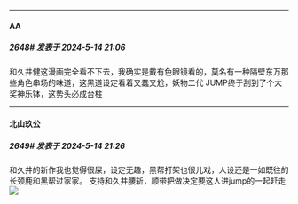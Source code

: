 ﻿
*****

####  АA  
##### 2648#       发表于 2024-5-14 21:06

和久井健这漫画完全看不下去，我确实是戴有色眼镜看的，莫名有一种隔壁东万那些角色串场的味道，这黑道设定看着又蠢又尬，妖物二代
JUMP终于刮到了个大奖神乐钵，这势头必成台柱


*****

####  北山玖公  
##### 2649#       发表于 2024-5-14 21:26

和久井的新作我也觉得很屎，设定无趣，黑帮打架也很儿戏，人设还是一如既往的长颈鹿和黑帮过家家。
支持和久井腰斩，顺带把做决定要这人进jump的一起赶走<img src="https://static.saraba1st.com/image/smiley/face2017/134.png" referrerpolicy="no-referrer">

